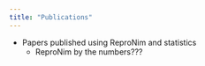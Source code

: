 ```yaml
---
title: "Publications"
---
```

- Papers published using ReproNim and statistics
    - ReproNim by the numbers???
